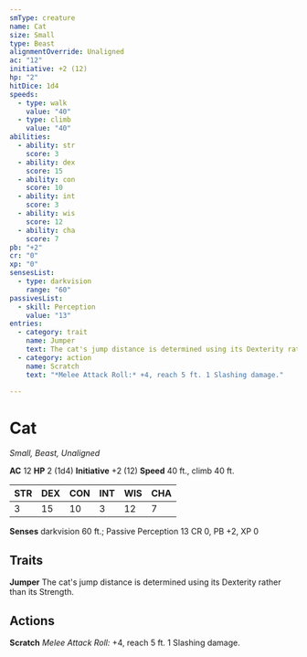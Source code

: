 ```yaml
---
smType: creature
name: Cat
size: Small
type: Beast
alignmentOverride: Unaligned
ac: "12"
initiative: +2 (12)
hp: "2"
hitDice: 1d4
speeds:
  - type: walk
    value: "40"
  - type: climb
    value: "40"
abilities:
  - ability: str
    score: 3
  - ability: dex
    score: 15
  - ability: con
    score: 10
  - ability: int
    score: 3
  - ability: wis
    score: 12
  - ability: cha
    score: 7
pb: "+2"
cr: "0"
xp: "0"
sensesList:
  - type: darkvision
    range: "60"
passivesList:
  - skill: Perception
    value: "13"
entries:
  - category: trait
    name: Jumper
    text: The cat's jump distance is determined using its Dexterity rather than its Strength.
  - category: action
    name: Scratch
    text: "*Melee Attack Roll:* +4, reach 5 ft. 1 Slashing damage."

---
```


# Cat
*Small, Beast, Unaligned*

**AC** 12
**HP** 2 (1d4)
**Initiative** +2 (12)
**Speed** 40 ft., climb 40 ft.

| STR | DEX | CON | INT | WIS | CHA |
| --- | --- | --- | --- | --- | --- |
| 3 | 15 | 10 | 3 | 12 | 7 |

**Senses** darkvision 60 ft.; Passive Perception 13
CR 0, PB +2, XP 0

## Traits

**Jumper**
The cat's jump distance is determined using its Dexterity rather than its Strength.

## Actions

**Scratch**
*Melee Attack Roll:* +4, reach 5 ft. 1 Slashing damage.
